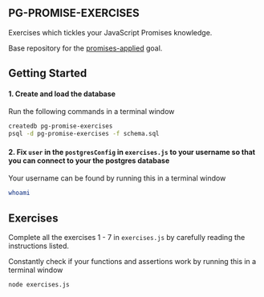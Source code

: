 ## PG-PROMISE-EXERCISES
Exercises which tickles your JavaScript Promises knowledge.

Base repository for the [promises-applied](https://github.com/GuildCrafts/web-development-js/issues/186) goal.

## Getting Started

#### 1. Create and load the database
Run the following commands in a terminal window
```bash
createdb pg-promise-exercises
psql -d pg-promise-exercises -f schema.sql
```

#### 2. Fix `user` in the `postgresConfig` in  `exercises.js` to your username so that you can connect to your the postgres database
Your username can be found by running this in a terminal window
```bash
whoami
```

## Exercises

Complete all the exercises 1 - 7 in `exercises.js` by carefully reading the instructions listed.

Constantly check if your functions and assertions work by running this in a terminal window
```bash
node exercises.js
```
